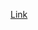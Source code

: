 [Link](https://www.statology.org/using-scikit-learns-manifold-learning-for-non-linear-dimensionality-reduction/)


